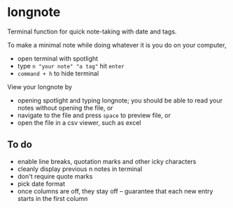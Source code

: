 # longnote
Terminal function for quick note-taking with date and tags.

To make a minimal note while doing whatever it is you do on your computer, 
- open terminal with spotlight
- type `n "your note" "a tag"` hit `enter`
- `command + h` to hide terminal

View your longnote by
- opening spotlight and typing longnote; you should be able to read your notes without opening the file, or
- navigate to the file and press `space` to preview file, or
- open the file in a csv viewer, such as excel

## To do
- enable line breaks, quotation marks and other icky characters
- cleanly display previous n notes in terminal
- don't require quote marks
- pick date format
- once columns are off, they stay off – guarantee that each new entry starts in the first column
